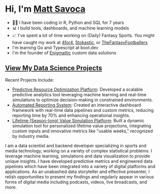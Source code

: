# Hi, I'm [Matt Savoca](https://mattsavoca.github.io)

* 🧑‍💻 I have been coding in R, Python and SQL for 7 years
* 📊 I build tools, dashboards, and machine learning models
* 📈 I've spent a lot of time working on (Daily) Fantasy Sports. You might have caught my work at [4for4](https://www.4for4.com), [Stokastic](https://www.stokastic.com), or [TheFantasyFootballers](https://www.thefantasyfootballers.com)
* I'm learning Go and Typescript at boot.dev
* I'm the founder of [Enigmattic](https://enigmattic.vercel.app) custom data solutions

## [View My Data Science Projects](https://mattsavoca.github.io/projects)

Recent Projects Include:

* [Predictive Resource Optimization Platform](https://mattsavoca.github.io/projects/resource-optimzier/): Developed a scalable predictive analytics tool leveraging machine learning and real-time simulations to optimize decision-making in constrained environments.
* [Automated Reporting System](https://mattsavoca.github.io/projects/single-game-pipeline/): Created an interactive dashboard framework with real-time data pipelines and custom metrics, reducing reporting time by 70% and enhancing operational insights.
* [Lifetime (Season-long) Value Simulation Platform](https://mattsavoca.github.io/projects/fantasy-football-simulations/): Built a dynamic simulation tool for personalized lifetime value projections, integrating custom inputs and innovative metrics like "usable weeks," recognized by industry media.




I am a data scientist and backend developer specializing in sports and media technology, working on a variety of complex statistical problems. I leverage machine learning, simulations and data visualization to provide unique insights. I have developed predictive metrics and engineered data pipelines which have been integrated into a variety of digital platforms and applications. As an unabashed data storyteller and effective presenter, I relish opportunities to present my findings and regularly appear in various forms of digital media including podcasts, videos, live broadcasts, and more.
